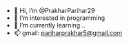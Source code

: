 - 👋 Hi, I’m @PrakharParihar29
- 👀 I’m interested in programming
- 🌱 I’m currently learning ..
- 📫 gmail: pariharprakhar5@gmail.com

<!---
PrakharParihar29/PrakharParihar29 is a ✨ special ✨ repository because its `README.md` (this file) appears on your GitHub profile.
You can click the Preview link to take a look at your changes.
--->
